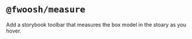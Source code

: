 # `@fwoosh/measure`

Add a storybook toolbar that measures the box model in the stoary as you hover.
